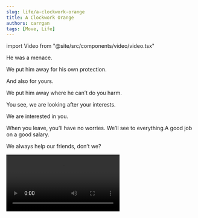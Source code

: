 ```yaml
---
slug: life/a-clockwork-orange
title: A Clockwork Orange
authors: carrgan
tags: [Move, Life]
---
```


import Video from "@site/src/components/video/video.tsx"

He was a menace.

We put him away for his own protection.

And also for yours.

We put him away where he can’t do you harm.

You see, we are looking after your interests.

We are interested in you.

When you leave, you’ll have no worries. We’ll see to everything.A good job on a good salary.

We always help our friends, don’t we?

<Video src="//f.video.weibocdn.com/0018WpLigx07DENg0sFO010412006h9z0E010.mp4?label=mp4_720p&template=898x540.25.0&trans_finger=721584770189073627c6ee9d880087b3&media_id=4510068796751875&tp=8x8A3El:YTkl0eM8&us=0&ori=1&bf=4&ot=h&lp=00002njT6N&ps=mZ6WB&uid=3VOy30&ab=3915-g1&Expires=1648299805&ssig=GwBr7nakJu&KID=unistore,video" />
